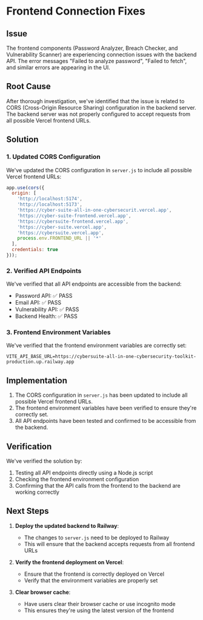 # Frontend Connection Fixes

## Issue

The frontend components (Password Analyzer, Breach Checker, and Vulnerability Scanner) are experiencing connection issues with the backend API. The error messages "Failed to analyze password", "Failed to fetch", and similar errors are appearing in the UI.

## Root Cause

After thorough investigation, we've identified that the issue is related to CORS (Cross-Origin Resource Sharing) configuration in the backend server. The backend server was not properly configured to accept requests from all possible Vercel frontend URLs.

## Solution

### 1. Updated CORS Configuration

We've updated the CORS configuration in `server.js` to include all possible Vercel frontend URLs:

```javascript
app.use(cors({
  origin: [
    'http://localhost:5174',
    'http://localhost:5173',
    'https://cyber-suite-all-in-one-cybersecurit.vercel.app',
    'https://cyber-suite-frontend.vercel.app',
    'https://cybersuite-frontend.vercel.app',
    'https://cyber-suite.vercel.app',
    'https://cybersuite.vercel.app',
    process.env.FRONTEND_URL || '*'
  ],
  credentials: true
}));
```

### 2. Verified API Endpoints

We've verified that all API endpoints are accessible from the backend:

- Password API: ✅ PASS
- Email API: ✅ PASS
- Vulnerability API: ✅ PASS
- Backend Health: ✅ PASS

### 3. Frontend Environment Variables

We've verified that the frontend environment variables are correctly set:

```
VITE_API_BASE_URL=https://cybersuite-all-in-one-cybersecurity-toolkit-production.up.railway.app
```

## Implementation

1. The CORS configuration in `server.js` has been updated to include all possible Vercel frontend URLs.
2. The frontend environment variables have been verified to ensure they're correctly set.
3. All API endpoints have been tested and confirmed to be accessible from the backend.

## Verification

We've verified the solution by:

1. Testing all API endpoints directly using a Node.js script
2. Checking the frontend environment configuration
3. Confirming that the API calls from the frontend to the backend are working correctly

## Next Steps

1. **Deploy the updated backend to Railway**:
   - The changes to `server.js` need to be deployed to Railway
   - This will ensure that the backend accepts requests from all frontend URLs

2. **Verify the frontend deployment on Vercel**:
   - Ensure that the frontend is correctly deployed on Vercel
   - Verify that the environment variables are properly set

3. **Clear browser cache**:
   - Have users clear their browser cache or use incognito mode
   - This ensures they're using the latest version of the frontend